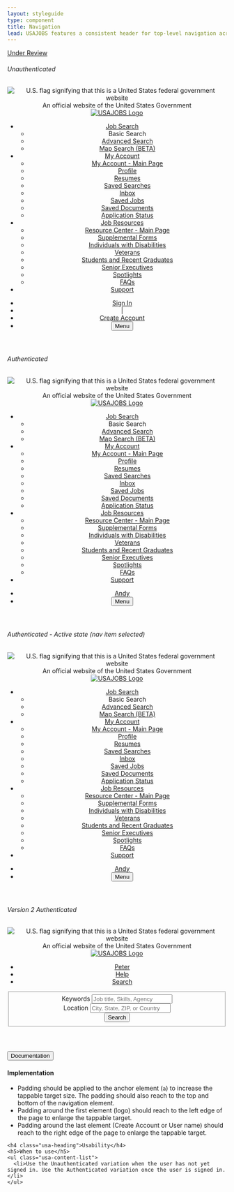 ```yaml
---
layout: styleguide
type: component
title: Navigation
lead: USAJOBS features a consistent header for top-level navigation across the site.
---
```


<a href="{{ site.baseurl }}/getting-started/#maturity" class="usa-label maturity under_review">
  Under Review
</a>

<h6 class="usa-heading-alt">Unauthenticated</h6>
<div class="preview">
  <header class="usajobs-site-header" role="banner">
    <div class="usa-disclaimer">
      <span class="usajobs-disclaimer-official">
        <img class="usa-flag_icon" alt="U.S. flag signifying that this is a United States federal government website" src="{{ site.baseurl }}/img/us_flag_small.png">
        An official website of the United States Government
      </span>
    </div>
    <nav class="usajobs-nav v1" role="navigation" data-object="nav" data-state="is-closed" data-target="#usajobs-menu">
      <div class="usajobs-nav__body">
        <div class="usajobs-nav__header">
          <div class="usajobs-nav__brand-container">
            <a class="usajobs-nav__brand" href="/">
              <img src="{{ site.baseurl }}/img/USAJOBS_logo.png" alt="USAJOBS Logo" class="logo">
            </a>
          </div>
          <div class="usajobs-nav__extended-menu" id="usajobs-menu">
            <ul class="usajobs-nav__menu">
              <li class="usajobs-nav__secondary-menu-container" data-state="is-closed">
                <a accesskey="S" data-behavior="nav.menu.toggle" aria-haspopup="true" class="menu-toggle" href="/" title="Job Search">
                  Job Search
                </a>
                <ul class="usajobs-nav__secondary-menu" aria-expanded="false" role="menu">
                  <li><a ref="/">Basic Search</a></li>
                  <li><a href="/Search/AdvancedSearch">Advanced Search</a></li>
                  <li><a href="/Search/GeoSearch">Map Search (BETA)</a></li>
                </ul>
              </li>
              <li class="usajobs-nav__secondary-menu-container" data-state="is-closed">
                <a accesskey="A" data-behavior="nav.menu.toggle" aria-haspopup="true" class="menu-toggle" href="" title="My Account">
                  My Account
                </a>
                <ul class="usajobs-nav__secondary-menu" aria-expanded="false" role="menu">
                  <li><a href="/Applicant/MyAccount/Home">My Account - Main Page</a></li>
                  <li><a href="/Applicant/Profile/PersonalInformation">Profile</a></li>
                  <li><a href="/Applicant/Resume/ListResumes">Resumes</a></li>
                  <li><a href="/Applicant/SavedSearches/ListSavedSearches">Saved Searches</a></li>
                  <li><a href="/Applicant/MyAccount/Inbox">Inbox</a></li>
                  <li><a href="/Applicant/SavedJobs/ListSavedJobs">Saved Jobs</a></li>
                  <li><a href="/Applicant/Document/ListDocuments">Saved Documents</a></li>
                  <li><a href="/Applicant/Application/ListApplications">Application Status</a></li>
                </ul>
              </li>
              <li class="usajobs-nav__secondary-menu-container" data-state="is-closed">
                <a accesskey="R" href="http://help.sqa.usajobs.gov/index.php/Main_Page" class="menu-toggle" data-behavior="nav.menu.toggle" aria-haspopup="true" title="Job Resources">
                  Job Resources
                </a>
                <ul class="usajobs-nav__secondary-menu" aria-expanded="false" role="menu">
                  <li><a href="http://help.sqa.usajobs.gov/index.php/Main_Page">Resource Center - Main Page</a></li>
                  <li><a href="http://help.sqa.usajobs.gov/index.php/Forms">Supplemental Forms</a></li>
                  <li><a href="http://help.sqa.usajobs.gov/index.php/Individuals_with_Disabilities">Individuals with Disabilities</a></li>
                  <li><a href="/Veterans">Veterans</a></li>
                  <li><a href="/StudentsAndGrads">Students and Recent Graduates</a></li>
                  <li><a href="/SeniorExecutives">Senior Executives</a></li>
                  <li><a href="/ResourceCenter/SpotlightsAll">Spotlights</a></li>
                  <li><a href="http://help.sqa.usajobs.gov/index.php/Top_Ten_FAQ" onblur="timedMenuClose();" target="_blank">FAQs</a></li>
                </ul>
              </li>
              <li><a href="/Home/Support">Support</a></li>
            </ul>
          </div>
          <ul class="usajobs-nav__account">
            <li><a class="sign_in" href="/Applicant/MyAccount/Home">Sign In</a></li>
            <li class="pipe">|</li>
            <li>
              <a class="create_account" href="https://login.sqa.usajobs.gov/Account/Create">
                Create Account
              </a>
            </li>
            <li class="usajobs-nav__menu-toggle">
              <button type="button" class="usa-button-gray usajobs-nav__menu-toggle-button navbar-toggle toggle-switch" data-behavior="nav.toggle" aria-expanded="false" aria-controls="#usajobs-menu">
                Menu
              </button>
            </li>
          </ul>
        </div>
      </div>
    </nav>
  </header>
</div>

<h6 class="usa-heading-alt">Authenticated</h6>
<div class="preview">
  <header class="usajobs-site-header" role="banner">
    <div class="usa-disclaimer">
      <span class="usajobs-disclaimer-official">
        <img class="usa-flag_icon" alt="U.S. flag signifying that this is a United States federal government website" src="{{ site.baseurl }}/img/us_flag_small.png">
        An official website of the United States Government
      </span>
    </div>
    <nav class="usajobs-nav v1" role="navigation" data-object="nav" data-state="is-closed" data-target="#usajobs-menu">
      <div class="usajobs-nav__body">
        <div class="usajobs-nav__header">
          <div class="usajobs-nav__brand-container">
            <a class="usajobs-nav__brand" href="/">
              <img src="{{ site.baseurl }}/img/USAJOBS_logo.png" alt="USAJOBS Logo" class="logo">
            </a>
          </div>
          <div class="usajobs-nav__extended-menu" id="usajobs-menu">
            <ul class="usajobs-nav__menu">
              <li class="usajobs-nav__secondary-menu-container" data-state="is-closed">
                <a accesskey="S" data-behavior="nav.menu.toggle" aria-haspopup="true" class="menu-toggle" href="/" title="Job Search">
                  Job Search
                </a>
                <ul class="usajobs-nav__secondary-menu" aria-expanded="false" role="menu">
                  <li><a ref="/">Basic Search</a></li>
                  <li><a href="/Search/AdvancedSearch">Advanced Search</a></li>
                  <li><a href="/Search/GeoSearch">Map Search (BETA)</a></li>
                </ul>
              </li>
              <li class="usajobs-nav__secondary-menu-container" data-state="is-closed">
                <a accesskey="A" data-behavior="nav.menu.toggle" aria-haspopup="true" class="menu-toggle" href="" title="My Account">
                  My Account
                </a>
                <ul class="usajobs-nav__secondary-menu" aria-expanded="false" role="menu">
                  <li><a href="/Applicant/MyAccount/Home">My Account - Main Page</a></li>
                  <li><a href="/Applicant/Profile/PersonalInformation">Profile</a></li>
                  <li><a href="/Applicant/Resume/ListResumes">Resumes</a></li>
                  <li><a href="/Applicant/SavedSearches/ListSavedSearches">Saved Searches</a></li>
                  <li><a href="/Applicant/MyAccount/Inbox">Inbox</a></li>
                  <li><a href="/Applicant/SavedJobs/ListSavedJobs">Saved Jobs</a></li>
                  <li><a href="/Applicant/Document/ListDocuments">Saved Documents</a></li>
                  <li><a href="/Applicant/Application/ListApplications">Application Status</a></li>
                </ul>
              </li>
              <li class="usajobs-nav__secondary-menu-container" data-state="is-closed">
                <a accesskey="R" href="http://help.sqa.usajobs.gov/index.php/Main_Page" class="menu-toggle" data-behavior="nav.menu.toggle" aria-haspopup="true" title="Job Resources">
                  Job Resources
                </a>
                <ul class="usajobs-nav__secondary-menu" aria-expanded="false" role="menu">
                  <li><a href="http://help.sqa.usajobs.gov/index.php/Main_Page">Resource Center - Main Page</a></li>
                  <li><a href="http://help.sqa.usajobs.gov/index.php/Forms">Supplemental Forms</a></li>
                  <li><a href="http://help.sqa.usajobs.gov/index.php/Individuals_with_Disabilities">Individuals with Disabilities</a></li>
                  <li><a href="/Veterans">Veterans</a></li>
                  <li><a href="/StudentsAndGrads">Students and Recent Graduates</a></li>
                  <li><a href="/SeniorExecutives">Senior Executives</a></li>
                  <li><a href="/ResourceCenter/SpotlightsAll">Spotlights</a></li>
                  <li><a href="http://help.sqa.usajobs.gov/index.php/Top_Ten_FAQ" onblur="timedMenuClose();" target="_blank">FAQs</a></li>
                </ul>
              </li>
              <li><a href="/Home/Support">Support</a></li>
            </ul>
          </div>
          <ul class="usajobs-nav__account">
            <li>
              <a class="account-logged_in" href="/Applicant/MyAccount/Home">
                <span class="account-icon"><i class="fa fa-user"></i></span>
                <span class="account-name">Andy</span>
              </a>
            </li>
            <li class="usajobs-nav__menu-toggle">
              <button type="button" class="usa-button-gray usajobs-nav__menu-toggle-button navbar-toggle toggle-switch" data-behavior="nav.toggle" aria-expanded="false" aria-controls="#usajobs-menu">
                Menu
              </button>
            </li>
          </ul>
        </div>
      </div>
    </nav>
  </header>
</div>

<h6 class="usa-heading-alt">Authenticated - Active state (nav item selected)</h6>
<div class="preview">
  <header class="usajobs-site-header" role="banner">
    <div class="usa-disclaimer">
      <span class="usajobs-disclaimer-official">
        <img class="usa-flag_icon" alt="U.S. flag signifying that this is a United States federal government website" src="{{ site.baseurl }}/img/us_flag_small.png">
        An official website of the United States Government
      </span>
    </div>
    <nav class="usajobs-nav v1" role="navigation" data-object="nav" data-state="is-closed" data-target="#usajobs-menu">
      <div class="usajobs-nav__body">
        <div class="usajobs-nav__header">
          <div class="usajobs-nav__brand-container">
            <a class="usajobs-nav__brand" href="/">
              <img src="{{ site.baseurl }}/img/USAJOBS_logo.png" alt="USAJOBS Logo" class="logo">
            </a>
          </div>
          <div class="usajobs-nav__extended-menu" id="usajobs-menu">
            <ul class="usajobs-nav__menu">
              <li class="usajobs-nav__secondary-menu-container" data-state="is-closed">
                <a accesskey="S" data-behavior="nav.menu.toggle" aria-haspopup="true" class="menu-toggle" href="/" title="Job Search">
                  Job Search
                </a>
                <ul class="usajobs-nav__secondary-menu" aria-expanded="false" role="menu">
                  <li><a ref="/">Basic Search</a></li>
                  <li><a href="/Search/AdvancedSearch">Advanced Search</a></li>
                  <li><a href="/Search/GeoSearch">Map Search (BETA)</a></li>
                </ul>
              </li>
              <li class="usajobs-nav__secondary-menu-container" data-state="is-closed">
                <a accesskey="A" data-behavior="nav.menu.toggle" aria-haspopup="true" class="menu-toggle is-active" href="" title="My Account">
                  My Account
                </a>
                <ul class="usajobs-nav__secondary-menu" aria-expanded="false" role="menu">
                  <li><a href="/Applicant/MyAccount/Home">My Account - Main Page</a></li>
                  <li><a href="/Applicant/Profile/PersonalInformation">Profile</a></li>
                  <li><a href="/Applicant/Resume/ListResumes">Resumes</a></li>
                  <li><a href="/Applicant/SavedSearches/ListSavedSearches">Saved Searches</a></li>
                  <li><a href="/Applicant/MyAccount/Inbox">Inbox</a></li>
                  <li><a href="/Applicant/SavedJobs/ListSavedJobs">Saved Jobs</a></li>
                  <li><a href="/Applicant/Document/ListDocuments">Saved Documents</a></li>
                  <li><a href="/Applicant/Application/ListApplications">Application Status</a></li>
                </ul>
              </li>
              <li class="usajobs-nav__secondary-menu-container" data-state="is-closed">
                <a accesskey="R" href="http://help.sqa.usajobs.gov/index.php/Main_Page" class="menu-toggle" data-behavior="nav.menu.toggle" aria-haspopup="true" title="Job Resources">
                  Job Resources
                </a>
                <ul class="usajobs-nav__secondary-menu" aria-expanded="false" role="menu">
                  <li><a href="http://help.sqa.usajobs.gov/index.php/Main_Page">Resource Center - Main Page</a></li>
                  <li><a href="http://help.sqa.usajobs.gov/index.php/Forms">Supplemental Forms</a></li>
                  <li><a href="http://help.sqa.usajobs.gov/index.php/Individuals_with_Disabilities">Individuals with Disabilities</a></li>
                  <li><a href="/Veterans">Veterans</a></li>
                  <li><a href="/StudentsAndGrads">Students and Recent Graduates</a></li>
                  <li><a href="/SeniorExecutives">Senior Executives</a></li>
                  <li><a href="/ResourceCenter/SpotlightsAll">Spotlights</a></li>
                  <li><a href="http://help.sqa.usajobs.gov/index.php/Top_Ten_FAQ" onblur="timedMenuClose();" target="_blank">FAQs</a></li>
                </ul>
              </li>
              <li><a href="/Home/Support">Support</a></li>
            </ul>
          </div>
          <ul class="usajobs-nav__account">
            <li>
              <a class="account-logged_in" href="/Applicant/MyAccount/Home">
                <span class="account-icon"><i class="fa fa-user"></i></span>
                <span class="account-name">Andy</span>
              </a>
            </li>
            <li class="usajobs-nav__menu-toggle">
              <button type="button" class="usa-button-gray usajobs-nav__menu-toggle-button navbar-toggle toggle-switch" data-behavior="nav.toggle" aria-expanded="false" aria-controls="#usajobs-menu">
                Menu
              </button>
            </li>
          </ul>
        </div>
      </div>
    </nav>
  </header>
</div>

<h6 class="usa-heading-alt">Version 2 Authenticated</h6>
<div class="preview">
  <header class="usajobs-site-header" role="banner">
    <div class="usa-disclaimer">
      <span class="usajobs-disclaimer-official">
        <img class="usa-flag_icon" alt="U.S. flag signifying that this is a United States federal government website" src="{{ site.baseurl }}/img/us_flag_small.png">
        An official website of the United States Government
      </span>
    </div>
    <nav class="usajobs-nav--v2" role="navigation" data-object="nav">
      <div class="usajobs-nav--v2__body">
        <div class="usajobs-nav--v2__header-container">
          <div class="usajobs-nav--v2__header">
            <div class="usajobs-nav--v2__brand-container">
              <a class="usajobs-nav--v2__brand" href="/">
                <img src="{{ site.baseurl }}/img/USAJOBS_logo.png" alt="USAJOBS Logo" class="logo">
              </a>
            </div>
            <div class="usajobs-nav--v2__menu" id="usajobs-menu">
              <ul>
                <li class="usajobs-nav--v2__menu-container usajobs-nav--v2__account">
                  <a accesskey="A" class="usajobs-nav--v2__section-link" href="/Applicant/MyAccount/Home" title="Account">
                    <span class="fa fa-user"></span>
                    Peter
                  </a>
                </li>
                <li class="usajobs-nav--v2__menu-container usajobs-nav--v2__help"> 
                  <a accesskey="A" class="usajobs-nav--v2__section-link" href="http://help.sqa.usajobs.gov/index.php/Main_Page" title="Help">
                    <span class="fa fa-question-circle"></span>
                    Help
                  </a>
                </li>
                <li class="usajobs-nav--v2__menu-container usajobs-nav--v2__menu-search" data-state="is-closed" data-target="#usajobs-search-form">
                  <a accesskey="S" data-behavior="nav.menu.search-toggle" aria-haspopup="true" class="usajobs-nav--v2__section-link" href="/" title="Job Search">
                    <span class="fa fa-search"></span>
                    Search
                  </a>
                </li>
              </ul>
            </div>
          </div>
          <div id="usajobs-search-form" class="usajobs-nav--v2__search" aria-expanded="false" role="menu">
            <form action="/Search" method="get" novalidate="novalidate">
              <fieldset>
                <div class="usajobs-nav--v2__search-keywords-container">
                  <label for="search-keyword">Keywords</label>
                  <input id="search-keyword" name="search-keyword" class="usajobs-nav--v2__search-keywords-input" placeholder="Job title, Skills, Agency" type="text" value="" autocomplete="false">
                </div>
                <div class="usajobs-nav--v2__search-location-container">
                  <label for="search-location">Location</label>
                  <input id="search-location" name="search-location" type="text" class="usajobs-nav--v2__search-location-input" placeholder="City, State, ZIP, or Country">
                </div>
                <div class="usajobs-nav--v2__search-button-container">
                  <button class="usa-button-primary-alt usajobs-nav--v2__search-button">
                    Search
                  </button>
                </div>
              </fieldset>
            </form>
          </div>
        </div>
      </div>
    </nav>
  </header>
</div>

<div class="usa-accordion-bordered usa-accordion-docs">
  <button class="usa-button-unstyled usa-accordion-button"
      aria-expanded="true" aria-controls="collapsible-0">
    Documentation
  </button>
  <div id="collapsible-0" aria-hidden="false" class="usa-accordion-content">
    <h4 class="usa-heading">Implementation</h4>
    <ul class="usa-content-list">
      <li>Padding should be applied to the anchor element (<code>a</code>) to increase the tappable target size. The padding should also reach to the top and bottom of the navigation element.</li>
      <li>Padding around the first element (logo) should reach to the left edge of the page to enlarge the tappable target.</li>
      <li>Padding around the last element (Create Account or User name) should reach to the right edge of the page to enlarge the tappable target.</li>
    </ul>

    <h4 class="usa-heading">Usability</h4>
    <h5>When to use</h5>
    <ul class="usa-content-list">
      <li>Use the Unauthenticated variation when the user has not yet signed in. Use the Authenticated variation once the user is signed in.</li>
    </ul>
  </div>
</div>
